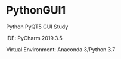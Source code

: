 # PythonGUI1

Python PyQT5 GUI Study

IDE: PyCharm 2019.3.5

Virtual Environment: Anaconda 3/Python 3.7 

